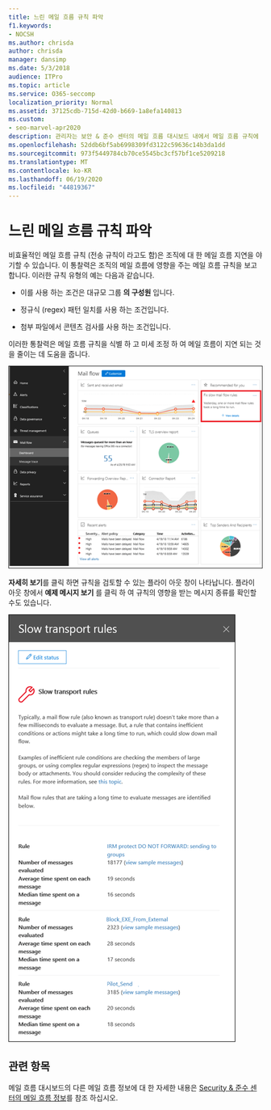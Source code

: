 ```yaml
---
title: 느린 메일 흐름 규칙 파악
f1.keywords:
- NOCSH
ms.author: chrisda
author: chrisda
manager: dansimp
ms.date: 5/3/2018
audience: ITPro
ms.topic: article
ms.service: O365-seccomp
localization_priority: Normal
ms.assetid: 37125cdb-715d-42d0-b669-1a8efa140813
ms.custom:
- seo-marvel-apr2020
description: 관리자는 보안 & 준수 센터의 메일 흐름 대시보드 내에서 메일 흐름 규칙에 대 한 자세한 정보를 확인할 수 있습니다.
ms.openlocfilehash: 52ddb6bf5ab6998309fd3122c59636c14b3da1dd
ms.sourcegitcommit: 973f5449784cb70ce5545bc3cf57bf1ce5209218
ms.translationtype: MT
ms.contentlocale: ko-KR
ms.lasthandoff: 06/19/2020
ms.locfileid: "44819367"
---
```

# <a name="slow-mail-flow-rules-insight"></a>느린 메일 흐름 규칙 파악

비효율적인 메일 흐름 규칙 (전송 규칙이 라고도 함)은 조직에 대 한 메일 흐름 지연을 야기할 수 있습니다. 이 통찰력은 조직의 메일 흐름에 영향을 주는 메일 흐름 규칙을 보고 합니다. 이러한 규칙 유형의 예는 다음과 같습니다.

- 이를 사용 하는 조건은 대규모 그룹 **의 구성원** 입니다.

- 정규식 (regex) 패턴 일치를 사용 하는 조건입니다.

- 첨부 파일에서 콘텐츠 검사를 사용 하는 조건입니다.

이러한 통찰력은 메일 흐름 규칙을 식별 하 고 미세 조정 하 여 메일 흐름이 지연 되는 것을 줄이는 데 도움을 줍니다.

![보안 & 준수 센터의 메일 흐름 대시보드를 통한 메일 흐름 규칙에 대 한 자세한 정보](../../media/1dd90faa-f065-4b10-8b47-d35dc127fc26.png)

**자세히 보기**를 클릭 하면 규칙을 검토할 수 있는 플라이 아웃 창이 나타납니다. 플라이 아웃 창에서 **예제 메시지 보기** 를 클릭 하 여 규칙의 영향을 받는 메시지 종류를 확인할 수도 있습니다.

![메일 흐름 대시보드의 느린 메일 흐름 규칙 이해에서 세부 정보 보기를 클릭 한 후의 플라이 아웃 창](../../media/2cbd43b7-1f21-4338-a70c-7b50de5c69cd.png)

## <a name="related-topics"></a>관련 항목

메일 흐름 대시보드의 다른 메일 흐름 정보에 대 한 자세한 내용은 [Security & 준수 센터의 메일 흐름 정보](mail-flow-insights-v2.md)를 참조 하십시오.
